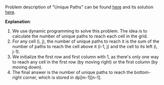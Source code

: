 Problem description of "Unique Paths" can be found [here](https://leetcode.com/problems/unique-paths/) and its solution [here](https://github.com/aurimas13/Solutions-To-Problems/blob/main/LeetCode/Java%20Solutions/Unique%20Paths/unique.java).

**Explanation**:

1. We use dynamic programming to solve this problem. The idea is to calculate the number of unique paths to reach each cell in the grid.
2. For any cell (i, j), the number of unique paths to reach it is the sum of the number of paths to reach the cell above it (i-1, j) and the cell to its left (i, j-1).
3. We initialize the first row and first column with 1, as there's only one way to reach any cell in the first row (by moving right) or the first column (by moving down).
4. The final answer is the number of unique paths to reach the bottom-right corner, which is stored in dp[m-1][n-1].